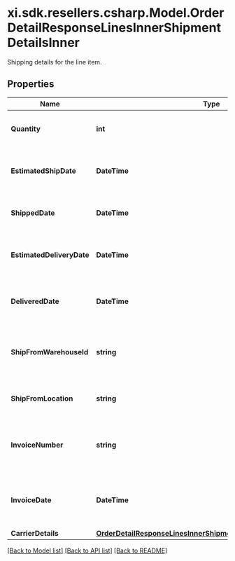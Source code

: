 # xi.sdk.resellers.csharp.Model.OrderDetailResponseLinesInnerShipmentDetailsInner
Shipping details for the line item.

## Properties

Name | Type | Description | Notes
------------ | ------------- | ------------- | -------------
**Quantity** | **int** | The quantity shipped of the line item. | [optional] 
**EstimatedShipDate** | **DateTime** | The estimated ship date for the line item. | [optional] 
**ShippedDate** | **DateTime** | The date the line item was shipped. | [optional] 
**EstimatedDeliveryDate** | **DateTime** | The date the line item is expected to be delivered. | [optional] 
**DeliveredDate** | **DateTime** | The actual date of delivery of the line item. | [optional] 
**ShipFromWarehouseId** | **string** | The ID of the warehouse the product will ship from. | [optional] 
**ShipFromLocation** | **string** | The city and state the line item ships from. | [optional] 
**InvoiceNumber** | **string** | The Ingram Micro invoice number for the line item. | [optional] 
**InvoiceDate** | **DateTime** | The date the IngramMicro invoice was created for the line item. | [optional] 
**CarrierDetails** | [**OrderDetailResponseLinesInnerShipmentDetailsInnerCarrierDetails**](OrderDetailResponseLinesInnerShipmentDetailsInnerCarrierDetails.md) |  | [optional] 

[[Back to Model list]](../README.md#documentation-for-models) [[Back to API list]](../README.md#documentation-for-api-endpoints) [[Back to README]](../README.md)

